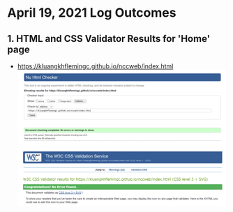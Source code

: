 # April 19, 2021 Log Outcomes
## 1. HTML and CSS Validator Results for 'Home' page
* https://kluangkhflemingc.github.io/nccweb/index.html
![HTML Validator Screenshot](html_check3.PNG)
![CSS Validator Screenshot](css_check2.PNG)
